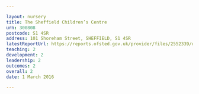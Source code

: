 ```yaml
---

layout: nursery
title: The Sheffield Children’s Centre
urn: 300808
postcode: S1 4SR
address: 101 Shoreham Street, SHEFFIELD, S1 4SR
latestReportUrl: https://reports.ofsted.gov.uk/provider/files/2552339/urn/300808.pdf
teaching: 2
development: 2
leadership: 2
outcomes: 2
overall: 2
date: 1 March 2016

---
```

